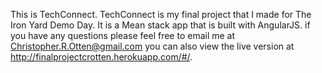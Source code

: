 This is TechConnect.  TechConnect is my final project that I made for The Iron Yard Demo Day.  It is a Mean stack app that is built with AngularJS.  if you have any questions please feel free to email me at Christopher.R.Otten@gmail.com you can also view the live version at http://finalprojectcrotten.herokuapp.com/#/. 
